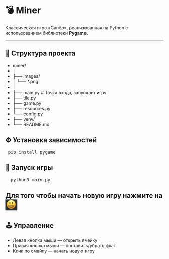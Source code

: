 # 💣 Miner

Классическая игра «Сапёр», реализованная на Python с использованием библиотеки **Pygame**.

---

## 📁 Структура проекта

- miner/
- │
- ├── images/
- │   └── *.png
- │
- ├── main.py              # Точка входа, запускает игру
- ├── tile.py              
- ├── game.py              
- ├── resources.py         
- └── config.py  
- ├── venv/               
- └── README.md           

## ⚙️ Установка зависимостей

<pre> pip install pygame </pre>

## 🚀 Запуск игры

<pre>  python3 main.py </pre>

## Для того чтобы начать новую игру нажмите на    ![smile.png](images%2Fsmile.png)

## 🕹 Управление
- Левая кнопка мыши — открыть ячейку
- Правая кнопка мыши — поставить/убрать флаг
- Клик по смайлу — начать новую игру
